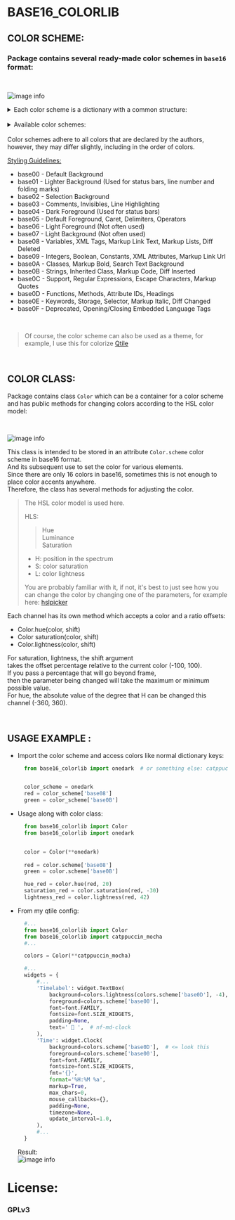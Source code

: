 # BASE16_COLORLIB

## COLOR SCHEME:

### Package contains several ready-made color schemes in `base16` format:
<br/>

![image info](./assets/onedark_example.png)


<details>
  <summary>Each color scheme is a dictionary with a common structure:</summary>
    <br>

  ```python
  {
    "scheme": "onedark",
    "author": "https://github.com/one-dark",
    "base00": "#1e222a",
    "base01": "#353b45",
    "base02": "#3e4451",
    "base03": "#545862",
    "base04": "#565c64",
    "base05": "#abb2bf",
    "base06": "#b6bdca",
    "base07": "#c8ccd4",
    "base08": "#e06c75",
    "base09": "#d19a66",
    "base0A": "#e5c07b",
    "base0B": "#98c379",
    "base0C": "#56b6c2",
    "base0D": "#61afef",
    "base0E": "#c678dd",
    "base0F": "#be5046",
}
  ```
</details>

<br/>

<details><summary>Available color schemes:</summary>
  <br/>
  <details><summary>aquarium:</summary>
  <br/>
  <img src="./assets/aquarium_example.png">
  <br/>

  ```
  {
    "scheme": "aquarium",
    "author": "https://github.com/FrenzyExists/aquarium-vim",
    "base00": "#20202A",
    "base01": "#2c2e3e",
    "base02": "#3D4059",
    "base03": "#313449",
    "base04": "#63718b",
    "base05": "#bac0cb",
    "base06": "#c5cbd6",
    "base07": "#ced4df",
    "base08": "#ebb9b9",
    "base09": "#e8cca7",
    "base0A": "#e6dfb8",
    "base0B": "#b1dba4",
    "base0C": "#b8dceb",
    "base0D": "#a3b8ef",
    "base0E": "#f6bbe7",
    "base0F": "#eAc1c1",
  }
  ```
  </details>
  <details><summary>ashes:</summary>
  <br/>
  <img src="./assets/ashes_example.png">
  <br/>

  ```
  {
    "scheme": "ashes",
    "author": "https://github.com/chriskempson/base16-vim",
    "base00": "#1c2023",
    "base01": "#272b2e",
    "base02": "#303437",
    "base03": "#44484b",
    "base04": "#adb3ba",
    "base05": "#c7ccd1",
    "base06": "#dfe2e5",
    "base07": "#f3f4f5",
    "base08": "#c7ae95",
    "base09": "#c7c795",
    "base0A": "#aec795",
    "base0B": "#95c7ae",
    "base0C": "#95aec7",
    "base0D": "#ae95c7",
    "base0E": "#c795ae",
    "base0F": "#c79595",
  }
  ```
  </details>
  <details><summary>ayu_dark:</summary>
  <br/>
  <img src="./assets/ayu_dark_example.png">
  <br/>

  ```
  {
    "scheme": "ayu_dark",
    "author": "https://github.com/ayu-theme/ayu-vim",
    "base00": "#0B0E14",
    "base01": "#1c1f25",
    "base02": "#24272d",
    "base03": "#2b2e34",
    "base04": "#33363c",
    "base05": "#c9c7be",
    "base06": "#E6E1CF",
    "base07": "#D9D7CE",
    "base08": "#c9c7be",
    "base09": "#FFEE99",
    "base0A": "#56c3f9",
    "base0B": "#AAD84C",
    "base0C": "#FFB454",
    "base0D": "#F07174",
    "base0E": "#FFB454",
    "base0F": "#CBA6F7",
  }
  ```
  </details>
  <details><summary>ayu_light:</summary>
  <br/>
  <img src="./assets/ayu_light_example.png">
  <br/>

  ```
  {
    "scheme": "ayu_light",
    "author": "https://github.com/ayu-theme/ayu-vim",
    "base00": "#fafafa",
    "base01": "#f0f0f0",
    "base02": "#eeeeee",
    "base03": "#dfdfdf",
    "base04": "#d2d2d2",
    "base05": "#5C6166",
    "base06": "#52575c",
    "base07": "#484d52",
    "base08": "#F07171",
    "base09": "#A37ACC",
    "base0A": "#399EE6",
    "base0B": "#86B300",
    "base0C": "#4CBF99",
    "base0D": "#55B4D4",
    "base0E": "#FA8D3E",
    "base0F": "#F2AE49",
  }
  ```
  </details>
  <br/>
  <details><summary>bearded_arc:</summary>
  <br/>
  <img src="./assets/bearded_arc_example.png">
  <br/>

  ```
  {
    "scheme": "bearded_arc",
    "author": "https://github.com/BeardedBear/bearded-theme",
    "base00": "#1c2433",
    "base01": "#262e3d",
    "base02": "#303847",
    "base03": "#444c5b",
    "base04": "#a1adb7",
    "base05": "#c3cfd9",
    "base06": "#ABB7C1",
    "base07": "#08bdba",
    "base08": "#FF738A",
    "base09": "#FF955C",
    "base0A": "#EACD61",
    "base0B": "#3CEC85",
    "base0C": "#77aed7",
    "base0D": "#69C3FF",
    "base0E": "#22ECDB",
    "base0F": "#FF738A",
  }
  ```
  </details>
  <details><summary>blossom_light:</summary>
  <br/>
  <img src="./assets/blossom_light_example.png">
  <br/>

  ```
  {
    "scheme": "blossom_light",
    "author": "https://github.com/blossom-theme",
    "base00": "#e6dfdc",
    "base01": "#ded7d4",
    "base02": "#d7d0cd",
    "base03": "#d1cac7",
    "base04": "#cac3c0",
    "base05": "#746862",
    "base06": "#5e524c",
    "base07": "#695d57",
    "base08": "#8779a8",
    "base09": "#a87678",
    "base0A": "#738199",
    "base0B": "#6c805c",
    "base0C": "#5e908e",
    "base0D": "#b3816a",
    "base0E": "#7e8e8e",
    "base0F": "#976153",
  }
  ```
  </details>
  <br/>
  <details><summary>catppuccin_latte:</summary>
  <br/>
  <img src="./assets/catppuccin_latte_example.png">
  <br/>

  ```
  {
    "scheme": "catppuccin_latte",
    "author": "https://github.com/catppuccin/catppuccin",
    "base00": "#eff1f5", # base
    "base01": "#e6e9ef", # mantle
    "base02": "#ccd0da", # surface0
    "base03": "#bcc0cc", # surface1
    "base04": "#acb0be", # surface2
    "base05": "#4c4f69", # text
    "base06": "#dc8a78", # rosewater
    "base07": "#7287fd", # lavender
    "base08": "#d20f39", # red
    "base09": "#fe640b", # peach
    "base0A": "#df8e1d", # yellow
    "base0B": "#40a02b", # green
    "base0C": "#179299", # teal
    "base0D": "#1e66f5", # blue
    "base0E": "#8839ef", # mauve
    "base0F": "#dd7878", # flamingo
  }
  ```
  </details>
  <details><summary>catppuccin_frappe:</summary>
  <br/>
  <img src="./assets/catppuccin_frappe_example.png">
  <br/>

  ```
  {
    "scheme": "catppuccin_frappe",
    "author": "https://github.com/catppuccin/catppuccin",
    "base00": "#303446", # base
    "base01": "#292c3c", # mantle
    "base02": "#414559", # surface0
    "base03": "#51576d", # surface1
    "base04": "#626880", # surface2
    "base05": "#c6d0f5", # text
    "base06": "#f2d5cf", # rosewater
    "base07": "#babbf1", # lavender
    "base08": "#e78284", # red
    "base09": "#ef9f76", # peach
    "base0A": "#e5c890", # yellow
    "base0B": "#a6d189", # green
    "base0C": "#81c8be", # teal
    "base0D": "#8caaee", # blue
    "base0E": "#ca9ee6", # mauve
    "base0F": "#eebebe", # flamingo
  }
  ```
  </details>
  <details><summary>catppuccin_macchiato:</summary>
  <br/>
  <img src="./assets/catppuccin_macchiato_example.png">
  <br/>

  ```
  {
    "scheme": "catppuccin_macchiato",
    "author": "https://github.com/catppuccin/catppuccin",
    "base00": "#24273a", # base
    "base01": "#1e2030", # mantle
    "base02": "#363a4f", # surface0
    "base03": "#494d64", # surface1
    "base04": "#5b6078", # surface2
    "base05": "#cad3f5", # text
    "base06": "#f4dbd6", # rosewater
    "base07": "#b7bdf8", # lavender
    "base08": "#ed8796", # red
    "base09": "#f5a97f", # peach
    "base0A": "#eed49f", # yellow
    "base0B": "#a6da95", # green
    "base0C": "#8bd5ca", # teal
    "base0D": "#8aadf4", # blue
    "base0E": "#c6a0f6", # mauve
    "base0F": "#f0c6c6", # flamingo
  }
  ```
  </details>
  <details><summary>catppuccin_mocha:</summary>
  <br/>
  <img src="./assets/catppuccin_mocha_example.png">
  <br/>

  ```
  {
    "scheme": "catppuccin_mocha",
    "author": "https://github.com/catppuccin/catppuccin",
    "base00": "#1e1e2e", # base
    "base01": "#181825", # mantle
    "base02": "#313244", # surface0
    "base03": "#45475a", # surface1
    "base04": "#585b70", # surface2
    "base05": "#cdd6f4", # text
    "base06": "#f5e0dc", # rosewater
    "base07": "#b4befe", # lavender
    "base08": "#f38ba8", # red
    "base09": "#fab387", # peach
    "base0A": "#f9e2af", # yellow
    "base0B": "#a6e3a1", # green
    "base0C": "#94e2d5", # teal
    "base0D": "#89b4fa", # blue
    "base0E": "#cba6f7", # mauve
    "base0F": "#f2cdcd", # flamingo
  }
  ```
  </details>
  <br/>
  <details><summary>decay:</summary>
  <br/>
  <img src="./assets/decay_example.png">
  <br/>

  ```
  {
    "scheme": "decay",
    "author": "https://github.com/decaycs",
    "base00": "#171B20",
    "base01": "#21262e",
    "base02": "#242931",
    "base03": "#485263",
    "base04": "#485263",
    "base05": "#b6beca",
    "base06": "#dee1e6",
    "base07": "#dee1e6",
    "base08": "#70A5EB",
    "base09": "#e9a180",
    "base0A": "#f1cf8a",
    "base0B": "#78DBA9",
    "base0C": "#e26c7c",
    "base0D": "#86aaec",
    "base0E": "#c68aee",
    "base0F": "#9cd1ff",
  }
  ```
  </details>
  <details><summary>dracula:</summary>
  <br/>
  <img src="./assets/dracula_example.png">
  <br/>

  ```
  {
    "scheme": "dracula",
    "author": "https://github.com/dracula",
    "base00": "#282936",
    "base01": "#3a3c4e",
    "base02": "#4d4f68",
    "base03": "#626483",
    "base04": "#62d6e8",
    "base05": "#e9e9f4",
    "base06": "#f1f2f8",
    "base07": "#f7f7fb",
    "base08": "#ea51b2",
    "base09": "#b45bcf",
    "base0A": "#00f769",
    "base0B": "#ebff87",
    "base0C": "#a1efe4",
    "base0D": "#62d6e8",
    "base0E": "#b45bcf",
    "base0F": "#00f769",
}
  ```
  </details>
  <br/>
  <details><summary>everblush:</summary>
  <br/>
  <img src="./assets/everblush_example.png">
  <br/>

  ```
  {
    "scheme": "everblush",
    "author": "https://github.com/Everblush",
    "base00": "#141b1e",
    "base01": "#1e2528",
    "base02": "#282f32",
    "base03": "#2d3437",
    "base04": "#3c4346",
    "base05": "#dadada",
    "base06": "#e4e4e4",
    "base07": "#dadada",
    "base08": "#e57474",
    "base09": "#fcb163",
    "base0A": "#e5c76b",
    "base0B": "#8ccf7e",
    "base0C": "#6cbfbf",
    "base0D": "#67b0e8",
    "base0E": "#c47fd5",
    "base0F": "#ef7d7d",
  }
  ```
  </details>
  <details><summary>everforest_dark:</summary>
  <br/>
  <img src="./assets/everforest_dark_example.png">
  <br/>

  ```
  {
    "author": "https://github.com/sainnhe/everforest",
    "base00": "#2b3339",
    "base01": "#323c41",
    "base02": "#3a4248",
    "base03": "#424a50",
    "base04": "#4a5258",
    "base05": "#d3c6aa",
    "base06": "#ddd0b4",
    "base07": "#e7dabe",
    "base08": "#7fbbb3",
    "base09": "#d699b6",
    "base0A": "#83c092",
    "base0B": "#dbbc7f",
    "base0C": "#e69875",
    "base0D": "#a7c080",
    "base0E": "#e67e80",
    "base0F": "#d699b6",
  }
  ```
  </details>
  <details><summary>everforest_light:</summary>
  <br/>
  <img src="./assets/everforest_light_example.png">
  <br/>

  ```
  {
    "scheme": "everforest_light",
    "author": "https://github.com/sainnhe/everforest",
    "base00": "#fff9e8",
    "base01": "#f6f0df",
    "base02": "#ede7d6",
    "base03": "#e5dfce",
    "base04": "#ddd7c6",
    "base05": "#495157",
    "base06": "#3b4349",
    "base07": "#272f35",
    "base08": "#5f9b93",
    "base09": "#b67996",
    "base0A": "#8da101",
    "base0B": "#d59600",
    "base0C": "#ef615e",
    "base0D": "#87a060",
    "base0E": "#c85552",
    "base0F": "#c85552",
  }
  ```
  </details>
  <br/>
  <details><summary>falcon:</summary>
  <br/>
  <img src="./assets/falcon_example.png">
  <br/>

  ```
  {
    "scheme": "falcon",
    "author": "https://github.com/fenetikm/falcon",
    "base00": "#020222",
    "base01": "#0b0b2b",
    "base02": "#161636",
    "base03": "#202040",
    "base04": "#e4e4eb",
    "base05": "#eeeef5",
    "base06": "#f3f3fa",
    "base07": "#F8F8FF",
    "base08": "#BFDAFF",
    "base09": "#B4B4B9",
    "base0A": "#FFC552",
    "base0B": "#C8D0E3",
    "base0C": "#B4B4B9",
    "base0D": "#FFC552",
    "base0E": "#8BCCBF",
    "base0F": "#DFDFE5",
  }
  ```
  </details>
  <br/>
 <details><summary>gruvbox_dark:</summary>
  <br/>
  <img src="./assets/gruvbox_dark_example.png">
  <br/>

  ```
  {
    "scheme": "gruvbox_dark",
    "author": "https://github.com/morhetz/gruvbox",
    "base00": "#282828",
    "base01": "#3c3836",
    "base02": "#423e3c",
    "base03": "#484442",
    "base04": "#bdae93",
    "base05": "#d5c4a1",
    "base06": "#ebdbb2",
    "base07": "#fbf1c7",
    "base08": "#fb4934",
    "base09": "#fe8019",
    "base0A": "#fabd2f",
    "base0B": "#b8bb26",
    "base0C": "#8ec07c",
    "base0D": "#83a598",
    "base0E": "#d3869b",
    "base0F": "#d65d0e",
  }
  ```
  </details>
  <details><summary>gruvbox_light:</summary>
  <br/>
  <img src="./assets/gruvbox_light_example.png">
  <br/>

  ```
  {
    "scheme": "gruvbox_light",
    "author": "https://github.com/morhetz/gruvbox",
    "base00": "#F2E5BC",
    "base01": "#e3d6ad",
    "base02": "#e5d8af",
    "base03": "#d8cba2",
    "base04": "#cabd94",
    "base05": "#504945",
    "base06": "#3c3836",
    "base07": "#282828",
    "base08": "#9d0006",
    "base09": "#af3a03",
    "base0A": "#b57614",
    "base0B": "#79740e",
    "base0C": "#427b58",
    "base0D": "#076678",
    "base0E": "#8f3f71",
    "base0F": "#d65d0e",
  }
  ```
  </details>
  <br/>
  <details><summary>kanagawa:</summary>
  <br/>
  <img src="./assets/kanagawa_example.png">
  <br/>

  ```
  {
    "scheme": "kanagawa",
    "author": "https://github.com/rebelot/kanagawa.nvim",
    "base00": "#1f1f28",
    "base01": "#2a2a37",
    "base02": "#223249",
    "base03": "#363646",
    "base04": "#4c4c55",
    "base05": "#c8c3a6",
    "base06": "#d2cdb0",
    "base07": "#DCD7BA",
    "base08": "#d8616b",
    "base09": "#ffa066",
    "base0A": "#dca561",
    "base0B": "#98bb6c",
    "base0C": "#7fb4ca",
    "base0D": "#7e9cd8",
    "base0E": "#9c86bf",
    "base0F": "#d8616b",
  }
  ```
  </details>
  <br/>
  <details><summary>melange:</summary>
  <br/>
  <img src="./assets/melange_example.png">
  <br/>

  ```
  {
    "scheme": "melange",
    "author": "https://github.com/savq/melange",
    "base00": "#2A2520",
    "base01": "#39342f",
    "base02": "#433e39",
    "base03": "#4d4843",
    "base04": "#57524d",
    "base05": "#ECE1D7",
    "base06": "#e3d8ce",
    "base07": "#d8cdc3",
    "base08": "#ECE1D7",
    "base09": "#86A3A3",
    "base0A": "#99D59D",
    "base0B": "#9AACCE",
    "base0C": "#EBC06D",
    "base0D": "#EBC06D",
    "base0E": "#E49B5D",
    "base0F": "#8E733F",
  }
  ```
  </details>
  <details><summary>monokai:</summary>
  <br/>
  <img src="./assets/monokai_example.png">
  <br/>

  ```
  {
    "scheme": "monokai",
    "author": "https://monokai.pro",
    "base00": "#272822",
    "base01": "#383830",
    "base02": "#49483e",
    "base03": "#75715e",
    "base04": "#a59f85",
    "base05": "#f8f8f2",
    "base06": "#f5f4f1",
    "base07": "#f9f8f5",
    "base08": "#fd971f",
    "base09": "#ae81ff",
    "base0A": "#f4bf75",
    "base0B": "#a6e22e",
    "base0C": "#a1efe4",
    "base0D": "#66d9ef",
    "base0E": "#f92672",
    "base0F": "#cc6633",
  }
  ```
  </details>
  <details><summary>monochrome:</summary>
  <br/>
  <img src="./assets/monochrome_example.png">
  <br/>

  ```
  {
    "scheme": "monochrome",
    "author": "https://github.com/kdheepak/monochrome.nvim",
    "base00": "#101010",
    "base01": "#1f1f1f",
    "base02": "#2e2e2e",
    "base03": "#383838",
    "base04": "#424242",
    "base05": "#bfc5d0",
    "base06": "#c7cdd8",
    "base07": "#ced4df",
    "base08": "#eee8d5",
    "base09": "#B8B7B1",
    "base0A": "#859ba2",
    "base0B": "#7b9198",
    "base0C": "#DFDFDA",
    "base0D": "#ced4df",
    "base0E": "#DAD4C3",
    "base0F": "#ced4df",
  }
  ```
  </details>
  <details><summary>mountain:</summary>
  <br/>
  <img src="./assets/mountain_example.png">
  <br/>

  ```
  {
    "scheme": "mountain",
    "author": "https://github.com/mountain-theme/Mountain",
    "base00": "#0f0f0f",
    "base01": "#151515",
    "base02": "#191919",
    "base03": "#222222",
    "base04": "#535353",
    "base05": "#d8d8d8",
    "base06": "#e6e6e6",
    "base07": "#f0f0f0",
    "base08": "#b18f91",
    "base09": "#d8bb92",
    "base0A": "#b1ae8f",
    "base0B": "#8aac8b",
    "base0C": "#91b2b3",
    "base0D": "#a5a0c2",
    "base0E": "#ac8aac",
    "base0F": "#b39193",
  }
  ```
  </details>
   <br/>
  <details><summary>nord:</summary>
  <br/>
  <img src="./assets/nord_example.png">
  <br/>

  ```
  {
    "scheme": "nord",
    "author": "https://www.nordtheme.com",
    "base00": "#2E3440",
    "base01": "#3B4252",
    "base02": "#434C5E",
    "base03": "#4C566A",
    "base04": "#D8DEE9",
    "base05": "#E5E9F0",
    "base06": "#ECEFF4",
    "base07": "#8FBCBB",
    "base08": "#88C0D0",
    "base09": "#81A1C1",
    "base0A": "#5E81AC",
    "base0B": "#BF616A",
    "base0C": "#D08770",
    "base0D": "#EBCB8B",
    "base0E": "#A3BE8C",
    "base0F": "#B48EAD",
  }
  ```
  </details>
   <br/>
  <details><summary>onedark:</summary>
  <br/>
  <img src="./assets/onedark_example.png">
  <br/>

  ```
  {
    "scheme": "onedark",
    "author": "https://github.com/one-dark",
    "base00": "#1e222a",
    "base01": "#353b45",
    "base02": "#3e4451",
    "base03": "#545862",
    "base04": "#565c64",
    "base05": "#abb2bf",
    "base06": "#b6bdca",
    "base07": "#c8ccd4",
    "base08": "#e06c75",
    "base09": "#d19a66",
    "base0A": "#e5c07b",
    "base0B": "#98c379",
    "base0C": "#56b6c2",
    "base0D": "#61afef",
    "base0E": "#c678dd",
    "base0F": "#be5046",
  }
  ```
  </details>
  <details><summary>onelight:</summary>
  <br/>
  <img src="./assets/onelight_example.png">
  <br/>

  ```
  {
    "scheme": "onelight",
    "author": "https://github.com/one-dark",
    "base00": "#fafafa",
    "base01": "#f4f4f4",
    "base02": "#e5e5e6",
    "base03": "#dfdfe0",
    "base04": "#d7d7d8",
    "base05": "#383a42",
    "base06": "#202227",
    "base07": "#090a0b",
    "base08": "#d84a3d",
    "base09": "#a626a4",
    "base0A": "#c18401",
    "base0B": "#50a14f",
    "base0C": "#0070a8",
    "base0D": "#4078f2",
    "base0E": "#a626a4",
    "base0F": "#986801",
  }
  ```
  </details>
  <br/>
  <details><summary>rosepine:</summary>
  <br/>
  <img src="./assets/rosepine_example.png">
  <br/>

  ```
  {
    "scheme": "rosepine",
    "author": "https://github.com/edunfelt/base16-rose-pine-scheme",
    "base00": "#191724",
    "base01": "#1f1d2e",
    "base02": "#26233a",
    "base03": "#6e6a86",
    "base04": "#908caa",
    "base05": "#e0def4",
    "base06": "#e0def4",
    "base07": "#524f67",
    "base08": "#eb6f92",
    "base09": "#f6c177",
    "base0A": "#ebbcba",
    "base0B": "#31748f",
    "base0C": "#9ccfd8",
    "base0D": "#c4a7e7",
    "base0E": "#f6c177",
    "base0F": "#524f67",
  }
  ```
  </details>
  <details><summary>rosepine_moon:</summary>
  <br/>
  <img src="./assets/rosepine_moon_example.png">
  <br/>

  ```
  {
    "scheme": "rosepine_moon",
    "author": "https://github.com/edunfelt/base16-rose-pine-scheme",
    "base00": "#232136",
    "base01": "#2a273f",
    "base02": "#393552",
    "base03": "#6e6a86",
    "base04": "#908caa",
    "base05": "#e0def4",
    "base06": "#e0def4",
    "base07": "#56526e",
    "base08": "#ecebf0",
    "base08": "#eb6f92",
    "base09": "#f6c177",
    "base0A": "#ea9a97",
    "base0B": "#3e8fb0",
    "base0C": "#9ccfd8",
    "base0D": "#c4a7e7",
    "base0E": "#f6c177",
    "base0F": "#56526e",
  }
  ```
  </details>
  <details><summary>rosepine_dawn:</summary>
  <br/>
  <img src="./assets/rosepine_dawn_example.png">
  <br/>

  ```
  {
    "scheme": "rosepine_dawn",
    "author": "https://github.com/edunfelt/base16-rose-pine-scheme",
    "base00": "#faf4ed",
    "base01": "#fffaf3",
    "base02": "#f2e9de",
    "base03": "#9893a5",
    "base04": "#797593",
    "base05": "#575279",
    "base06": "#575279",
    "base07": "#cecacd",
    "base08": "#b4637a",
    "base09": "#ea9d34",
    "base0A": "#d7827e",
    "base0B": "#286983",
    "base0C": "#56949f",
    "base0D": "#907aa9",
    "base0E": "#ea9d34",
    "base0F": "#cecacd",
  }
  ```
  </details>
  <details><summary>rxyhn:</summary>
  <br/>
  <img src="./assets/rxyhn_example.png">
  <br/>

  ```
  {
    "scheme": "rxyhn",
    "author": "https://github.com/rxyhn/yoru",
    "base00": "#061115",
    "base01": "#0C171B",
    "base02": "#101B1F",
    "base03": "#192428",
    "base04": "#212C30",
    "base05": "#D9D7D6",
    "base06": "#E3E1E0",
    "base07": "#EDEBEA",
    "base08": "#f26e74",
    "base09": "#ecd28b",
    "base0A": "#E9967E",
    "base0B": "#82c29c",
    "base0C": "#6791C9",
    "base0D": "#79AAEB",
    "base0E": "#C488EC",
    "base0F": "#F16269",
  }
  ```
  </details>
  <br/>
  <details><summary>solarized:</summary>
  <br/>
  <img src="./assets/solarized_example.png">
  <br/>

  ```
  {
    "scheme": "solarized",
    "author": "https://github.com/altercation/solarized",
    "base00": "#002b36",
    "base01": "#06313c",
    "base02": "#0a3540",
    "base03": "#133e49",
    "base04": "#1b4651",
    "base05": "#93a1a1",
    "base06": "#eee8d5",
    "base07": "#fdf6e3",
    "base08": "#dc322f",
    "base09": "#cb4b16",
    "base0A": "#b58900",
    "base0B": "#859900",
    "base0C": "#2aa198",
    "base0D": "#268bd2",
    "base0E": "#6c71c4",
    "base0F": "#d33682",
  }
  ```
  </details>
  <details><summary>sweetpastel:</summary>
  <br/>
  <img src="./assets/sweetpastel_example.png">
  <br/>

  ```
  {
    "scheme": "sweetpastel",
    "author": "https://github.com/SweetPastel",
    "base00": "#1B1F23",
    "base01": "#25292d",
    "base02": "#2f3337",
    "base03": "#393d41",
    "base04": "#43474b",
    "base05": "#FDE5E6",
    "base06": "#DEE2E6",
    "base07": "#F8F9FA",
    "base08": "#e5a3a1",
    "base09": "#F1C192",
    "base0A": "#ECE3B1",
    "base0B": "#B4E3AD",
    "base0C": "#F8B3CC",
    "base0D": "#A3CBE7",
    "base0E": "#CEACE8",
    "base0F": "#e5a3a1",
  }
  ```
  </details>
  <br/>
  <details><summary>tokyodark:</summary>
  <br/>
  <img src="./assets/tokyodark_example.png">
  <br/>

  ```
  {
    "scheme": "tokyodark",
    "author": "https://github.com/tiagovla/tokyodark.nvim",
    "base00": "#11121d",
    "base01": "#1b1c27",
    "base02": "#21222d",
    "base03": "#282934",
    "base04": "#30313c",
    "base05": "#abb2bf",
    "base06": "#b2b9c6",
    "base07": "#A0A8CD",
    "base08": "#ee6d85",
    "base09": "#7199ee",
    "base0A": "#7199ee",
    "base0B": "#dfae67",
    "base0C": "#a485dd",
    "base0D": "#95c561",
    "base0E": "#a485dd",
    "base0F": "#f3627a",
  }
  ```
  </details>
  <details><summary>tokyonight:</summary>
  <br/>
  <img src="./assets/tokyonight_example.png">
  <br/>

  ```
  {
    "scheme": "tokyonight",
    "author": "https://github.com/tiagovla/tokyonight.nvim",
    "base00": "#1a1b26",
    "base01": "#16161e",
    "base02": "#2f3549",
    "base03": "#444b6a",
    "base04": "#787c99",
    "base05": "#a9b1d6",
    "base06": "#cbccd1",
    "base07": "#d5d6db",
    "base08": "#73daca",
    "base09": "#ff9e64",
    "base0A": "#0db9d7",
    "base0B": "#9ece6a",
    "base0C": "#b4f9f8",
    "base0D": "#2ac3de",
    "base0E": "#bb9af7",
    "base0F": "#f7768e",
  }
  ```
  </details>
  <br/>
  <details><summary>yoru:</summary>
  <br/>
  <img src="./assets/yoru_example.png">
  <br/>

  ```
  {
    "scheme": "yoru",
    "author": "https://github.com/rxyhn/yoru",
    "base00": "#0c0e0f",
    "base01": "#121415",
    "base02": "#161819",
    "base03": "#1f2122",
    "base04": "#27292a",
    "base05": "#edeff0",
    "base06": "#e4e6e7",
    "base07": "#f2f4f5",
    "base08": "#f26e74",
    "base09": "#ecd28b",
    "base0A": "#e79881",
    "base0B": "#82c29c",
    "base0C": "#6791C9",
    "base0D": "#709ad2",
    "base0E": "#c58cec",
    "base0F": "#e8646a",
  }
  ```
  </details>
</details>


<br/>
Color schemes adhere to all colors that are declared by the authors,
however, they may differ slightly, including in the order of colors.

<br/>

[Styling Guidelines:](https://github.com/chriskempson/base16/blob/main/styling.md)

- base00 - Default Background
- base01 - Lighter Background (Used for status bars, line number and folding marks)
- base02 - Selection Background
- base03 - Comments, Invisibles, Line Highlighting
- base04 - Dark Foreground (Used for status bars)
- base05 - Default Foreground, Caret, Delimiters, Operators
- base06 - Light Foreground (Not often used)
- base07 - Light Background (Not often used)
- base08 - Variables, XML Tags, Markup Link Text, Markup Lists, Diff Deleted
- base09 - Integers, Boolean, Constants, XML Attributes, Markup Link Url
- base0A - Classes, Markup Bold, Search Text Background
- base0B - Strings, Inherited Class, Markup Code, Diff Inserted
- base0C - Support, Regular Expressions, Escape Characters, Markup Quotes
- base0D - Functions, Methods, Attribute IDs, Headings
- base0E - Keywords, Storage, Selector, Markup Italic, Diff Changed
- base0F - Deprecated, Opening/Closing Embedded Language Tags

<br>

>Of course, the color scheme can also be used as a theme, for example, I use this for colorize [Qtile](http://www.qtile.org/)

<br>

## COLOR CLASS:

Package contains class `Color` which can be a container for a color scheme
and has public methods for changing colors according to the HSL color model:

<br/>

![image info](./assets/hsl_example.png)

This class is intended to be stored in an attribute `Color.scheme` color scheme in base16 format.\
And its subsequent use to set the color for various elements.\
Since there are only 16 colors in base16,
sometimes this is not enough to place color accents anywhere.\
Therefore, the class has several methods for adjusting the color.
> The HSL color model is used here.
> 
>HLS:
>> Hue\
>>Luminance\
>>Saturation
> - H: position in the spectrum
> - S: color saturation
> - L: color lightness
> 
>You are probably familiar with it, if not, it's best to just see how
>you can change the color by changing one of the parameters,
>for example here: [hslpicker](https://hslpicker.com/)



Each channel has its own method which accepts a color and a ratio offsets:


- Color.hue(color, shift)
- Color saturation(color, shift)
- Color.lightness(color, shift)


For saturation, lightness, the shift argument\
takes the offset percentage relative to the current color (-100, 100).\
If you pass a percentage that will go beyond frame,\
then the parameter being changed will take the maximum or minimum possible value.\
For hue, the absolute value of the degree that H can
be changed this channel (-360, 360).

<br>


## USAGE EXAMPLE :

- Import the color scheme and access colors like normal dictionary keys:
  ```python
    from base16_colorlib import onedark  # or something else: catppuccin_mocha, etc


    color_scheme = onedark
    red = color_scheme['base08']
    green = color_scheme['base0B']
  ````
- Usage along with color class:
  ```python
    from base16_colorlib import Color
    from base16_colorlib import onedark


    color = Color(**onedark)
    
    red = color.scheme['base08']
    green = color.scheme['base0B']

    hue_red = color.hue(red, 20)
    saturation_red = color.saturation(red, -30)
    lightness_red = color.lightness(red, 42)
  ````
- From my qtile config:
  ```python
    #...
    from base16_colorlib import Color
    from base16_colorlib import catppuccin_mocha
    #...

    colors = Color(**catppuccin_mocha)

    #...
    widgets = {
        #...
        'Timelabel': widget.TextBox(
            background=colors.lightness(colors.scheme['base0D'], -4),  # <= look this
            foreground=colors.scheme['base00'],
            font=font.FAMILY,
            fontsize=font.SIZE_WIDGETS,
            padding=None,
            text=' 󰥔 ',  # nf-md-clock
        ),
        'Time': widget.Clock(
            background=colors.scheme['base0D'],  # <= look this
            foreground=colors.scheme['base00'],
            font=font.FAMILY,
            fontsize=font.SIZE_WIDGETS,
            fmt='{}',
            format='%H:%M %a',
            markup=True,
            max_chars=0,
            mouse_callbacks={},
            padding=None,
            timezone=None,
            update_interval=1.0,
        ),
        #...
    }
  ````
  Result:\
  ![image info](./assets/qtile_example.png)


# License:

### GPLv3